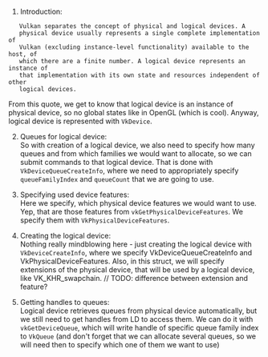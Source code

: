 1. Introduction: 
```
   Vulkan separates the concept of physical and logical devices. A
   physical device usually represents a single complete implementation of
   Vulkan (excluding instance-level functionality) available to the host, of
   which there are a finite number. A logical device represents an instance of
   that implementation with its own state and resources independent of other
   logical devices.
```
   From this quote, we get to know that logical device is an instance of 
   physical device, so no global states like in OpenGL (which is cool). 
   Anyway, logical device is represented with `VkDevice`.

2. Queues for logical device:  
   So with creation of a logical device, we also need to specify how many 
   queues and from which families we would want to allocate, so we can 
   submit commands to that logical device. That is done with  
   `VkDeviceQueueCreateInfo`, where we need to appropriately 
   specify `queueFamilyIndex` and `queueCount` that we are going to use. 

3. Specifying used device features:  
   Here we specify, which physical device features we would want to use. Yep,
   that are those features from `vkGetPhysicalDeviceFeatures`. We specify 
   them with `VkPhysicalDeviceFeatures`.

4. Creating the logical device:  
   Nothing really mindblowing here - just creating the logical device with  
   `VkDeviceCreateInfo`, where we specify VkDeviceQueueCreateInfo and 
   VkPhysicalDeviceFeatures. Also, in this struct, we will specify 
   extensions of the physical device, that will be used by a logical device, 
   like VK_KHR_swapchain. // TODO: difference between extension and feature?

5. Getting handles to queues:  
   Logical device retrieves queues from physical device automatically, but 
   we still need to get handles from LD to access them. We can do it with  
   `vkGetDeviceQueue`, which will write handle of specific queue family 
   index to `VkQueue` (and don't forget that we can allocate several queues, 
   so we will need then to specify which one of them we want to use) 